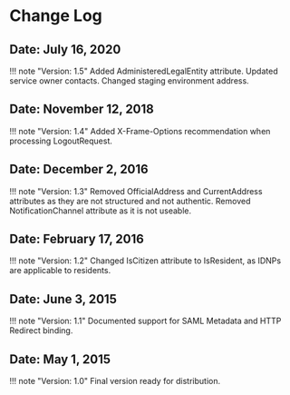 ﻿# Change Log

## Date: July 16, 2020

!!! note "Version: 1.5"
    Added AdministeredLegalEntity attribute. Updated service owner contacts. Changed staging environment address.

## Date: November 12, 2018

!!! note "Version: 1.4"
    Added X-Frame-Options recommendation when processing LogoutRequest.

## Date: December 2, 2016

!!! note "Version: 1.3"
    Removed OfficialAddress and CurrentAddress attributes as they are not structured and not authentic.
    Removed NotificationChannel attribute as it is not useable.

## Date: February 17, 2016

!!! note "Version: 1.2"
    Changed IsCitizen attribute to IsResident, as IDNPs are applicable to residents.

## Date: June 3, 2015

!!! note "Version: 1.1"
    Documented support for SAML Metadata and HTTP Redirect binding.

## Date: May 1, 2015

!!! note "Version: 1.0"
    Final version ready for distribution.